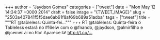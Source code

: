 
+++
author = "Jaydson Gomes"
categories = ["tweet"]
date = "Mon May 12 14:34:37 +0000 2014"
draft = false
image = "{TWEET_IMAGE}"
slug = "2503a407841f5f5dae6ab91f8af69b689a51adba"
tags = ["tweet"]
title = """RT @tableless: Quinta-fei..."""
+++
RT @tableless: Quinta-feira o Tableless estará no #16elw com o @fnando, @jaydson, @almirfilho e @jcemer aí no Rio! Aparece lá! http://t.co/…
